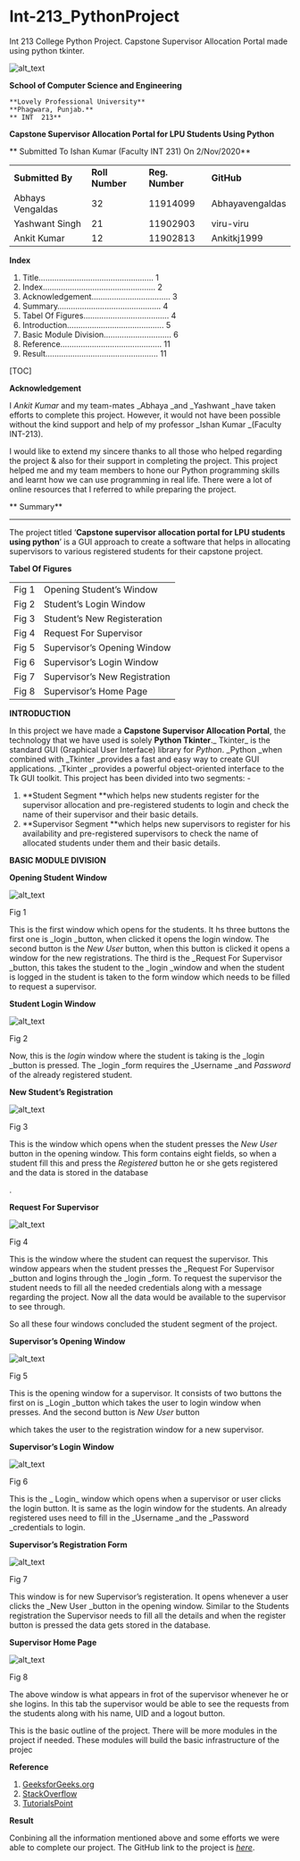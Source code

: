 # Int-213_PythonProject
Int 213 College Python Project. Capstone Supervisor Allocation Portal made using python tkinter. 



![alt_text](https://cdn.freelogovectors.net/wp-content/uploads/2019/02/lpu-logo-lovely_professional_university.png "image_tooltip")


**School of Computer Science and Engineering**


    **Lovely Professional University**
    **Phagwara, Punjab.**
    ** INT  213**

**Capstone Supervisor Allocation Portal for LPU Students Using Python**

**  Submitted To Ishan Kumar (Faculty INT 231) On 2/Nov/2020**


<table>
  <tr>
   <td><strong>Submitted By</strong>
   </td>
   <td><strong>Roll Number</strong>
   </td>
   <td><strong>Reg. Number</strong>
   </td>
   <td><strong>GitHub</strong>
   </td>
  </tr>
  <tr>
   <td>Abhays Vengaldas
   </td>
   <td>32
   </td>
   <td>11914099
   </td>
   <td>Abhayavengaldas
   </td>
  </tr>
  <tr>
   <td>Yashwant Singh
   </td>
   <td>21
   </td>
   <td>11902903
   </td>
   <td>viru-viru
   </td>
  </tr>
  <tr>
   <td>Ankit Kumar
   </td>
   <td>12
   </td>
   <td>       11902813
   </td>
   <td>Ankitkj1999
   </td>
  </tr>
</table>


**Index**



1.  Title…………………………………………… 1
2.  Index…………………………………………..  2
3.  Acknowledgement………………………...…..  3
4. Summary……………………………………….  4
5. Tabel Of Figures………………………………..  4
6.  Introduction…………………………………….  5
7.  Basic Module Division…………………………  6
8.  Reference………………………………………  11
9.  Result…………………………………………..  11

[TOC]



**Acknowledgement**

I _Ankit Kumar_ and my team-mates _Abhaya _and _Yashwant _have taken efforts to complete this project. However, it would not have been possible without the kind support and help of my professor _Ishan Kumar _(Faculty INT-213).

 I would like to extend my sincere thanks to all those who helped regarding the project & also for their support in completing the project. This project helped me and my team members to hone our Python programming skills and learnt how we can use programming in real life. There were a lot of online resources that I referred to while preparing the project.

**        Summary**

**    **

The project titled ‘**Capstone supervisor allocation portal for LPU students using python**’ is a GUI approach to create a software that helps in allocating supervisors to various registered students for their capstone project. 

**Tabel Of Figures**


<table>
  <tr>
   <td>Fig 1
   </td>
   <td>Opening Student’s Window
   </td>
  </tr>
  <tr>
   <td>Fig 2
   </td>
   <td>Student’s Login Window
   </td>
  </tr>
  <tr>
   <td>Fig 3
   </td>
   <td>Student’s New Registeration
   </td>
  </tr>
  <tr>
   <td>Fig 4
   </td>
   <td>Request For Supervisor
   </td>
  </tr>
  <tr>
   <td>Fig 5
   </td>
   <td>Supervisor’s Opening Window
   </td>
  </tr>
  <tr>
   <td>Fig 6
   </td>
   <td>Supervisor’s Login Window
   </td>
  </tr>
  <tr>
   <td>Fig 7
   </td>
   <td>Supervisor’s New Registration
   </td>
  </tr>
  <tr>
   <td>Fig 8
   </td>
   <td>Supervisor’s Home Page
   </td>
  </tr>
</table>


**INTRODUCTION**

In this project we have made a **Capstone Supervisor Allocation Portal**, the technology that we have used is solely **Python Tkinter**._ Tkinter_ is the standard GUI (Graphical User Interface) library for _Python_. _Python _when combined with _Tkinter _provides a fast and easy way to create GUI applications. _Tkinter _provides a powerful object-oriented interface to the Tk GUI toolkit. This project has been divided into two segments: - 



1. **Student Segment **which helps new students register for the supervisor allocation and pre-registered students to login and check the name of their supervisor and their basic details. 
2. **Supervisor Segment **which helps new supervisors to register for his availability and pre-registered supervisors to check the name of allocated students under them and their basic details.

**BASIC MODULE DIVISION**

**Opening Student Window**






![alt_text](https://i.ibb.co/M5DSTMj/home.jpg"image_tooltip")

  Fig 1

This is the first window which opens for the students. It hs three buttons the first one is _login _button, when clicked it opens the login window. The second button is the _New User_ button, when this button is clicked it opens a window for the new registrations. The third is the _Request For Supervisor _button, this takes the student to the _login _window and when the student is logged in the student is taken to the form window which needs to be filled to request a supervisor.

**Student Login Window**




![alt_text](https://i.ibb.co/892RbM8/login.jpg "image_tooltip")


Fig 2

Now, this is the _login_ window where the student is taking is the _login _button is pressed. The _login _form requires the _Username _and _Password_ of the already registered student. 

**New Student’s Registration**

![alt_text](https://i.ibb.co/hK6qshf/regform.jpg "image_tooltip")


Fig 3

This is the window which opens when the student presses the _New User_ button in the opening window. This form contains eight fields, so when a student fill this and press the _Registered_ button he or she gets registered and the data is stored in the database

.

**Request For Supervisor**


![alt_text](https://i.ibb.co/dgymfZy/jb.jpg "image_tooltip")


Fig 4

This is the window where the student can request the supervisor. This window appears when the student presses the _Request For Supervisor _button and logins through the _login _form. To request the supervisor the student needs to fill all the needed credentials along with a message regarding the project. Now all the data would be available to the supervisor to see through.

So all these four windows concluded the student segment of the project.

**Supervisor’s Opening Window**





![alt_text](https://i.ibb.co/61SFYPn/slog.jpg "image_tooltip")
 

Fig 5

This is the opening window for a supervisor. It consists of two buttons the first on is _Login _button which takes the user to login window when presses. And the second button is _New User_ button

which takes the user to the registration window for a new supervisor.

**Supervisor’s Login Window**




![alt_text](https://i.ibb.co/892RbM8/login.jpg "image_tooltip")


Fig 6

This is the _ Login_ window which opens when a supervisor or user clicks the login button. It is same as the login window for the students. An already registered uses need to fill in the _Username _and the _Password _credentials to login.

**Supervisor’s Registration Form**




![alt_text](https://i.ibb.co/hK6qshf/regform.jpg "image_tooltip")


Fig 7

This window is for new Supervisor’s registeration. It opens whenever a user clicks the _New User _button in the opening window. Similar to the Students registration the Supervisor needs to fill all the details and when the register button is pressed the data gets stored in the database.

**Supervisor Home Page**




![alt_text](https://i.ibb.co/6Xf6GJT/suphome.jpg "image_tooltip")


Fig 8

The above window is what appears in frot of the supervisor whenever he or she logins. In this tab the supervisor would be able to see the requests from the students along with his name, UID and a logout button.

This is the basic outline of the project. There will be more modules in the project if needed. These modules will build the basic infrastructure of the projec

**Reference**



1. [GeeksforGeeks.org](https://www.geeksforgeeks.org/)
2. [StackOverflow](https://stackoverflow.com/)
3. [TutorialsPoint](https://www.tutorialspoint.com/index.htm)

**Result**

Conbining all the information mentioned above and some efforts we were able to complete our project. The GitHub link to the project is _[here](https://github.com/Ankitkj1999/Int-213_PythonProject)_.
